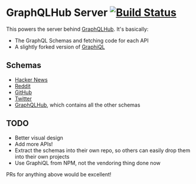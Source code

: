 # GraphQLHub Server [![Build Status](https://travis-ci.org/clayallsopp/graphqlhub.svg)](https://travis-ci.org/clayallsopp/graphqlhub)

This powers the server behind [GraphQLHub](http://www.graphqlhub.com/). It's basically:

- The GraphQL Schemas and fetching code for each API
- A slightly forked version of [GraphiQL](https://github.com/graphql/graphiql)

## Schemas

- [Hacker News](schemas/hn.js)
- [Reddit](schemas/reddit.js)
- [GitHub](schemas/github.js)
- [Twitter](schemas/twitter.js)
- [GraphQLHub](schemas/graphqlhub.js), which contains all the other schemas

## TODO

- Better visual design
- Add more APIs!
- Extract the schemas into their own repo, so others can easily drop them into their own projects
- Use GraphiQL from NPM, not the vendoring thing done now

PRs for anything above would be excellent!

